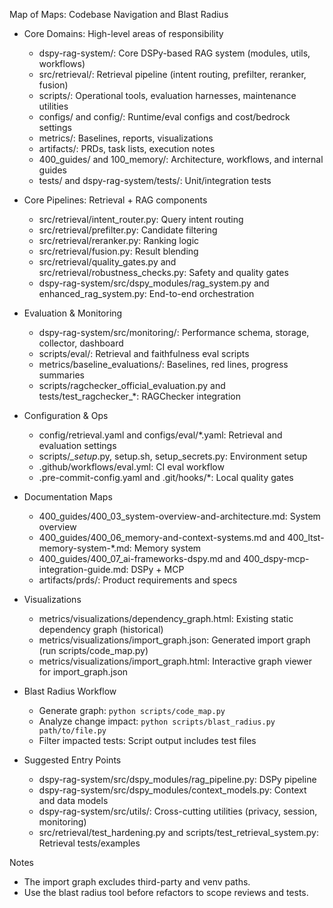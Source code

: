 Map of Maps: Codebase Navigation and Blast Radius

- Core Domains: High-level areas of responsibility
  - dspy-rag-system/: Core DSPy-based RAG system (modules, utils, workflows)
  - src/retrieval/: Retrieval pipeline (intent routing, prefilter, reranker, fusion)
  - scripts/: Operational tools, evaluation harnesses, maintenance utilities
  - configs/ and config/: Runtime/eval configs and cost/bedrock settings
  - metrics/: Baselines, reports, visualizations
  - artifacts/: PRDs, task lists, execution notes
  - 400_guides/ and 100_memory/: Architecture, workflows, and internal guides
  - tests/ and dspy-rag-system/tests/: Unit/integration tests

- Core Pipelines: Retrieval + RAG components
  - src/retrieval/intent_router.py: Query intent routing
  - src/retrieval/prefilter.py: Candidate filtering
  - src/retrieval/reranker.py: Ranking logic
  - src/retrieval/fusion.py: Result blending
  - src/retrieval/quality_gates.py and src/retrieval/robustness_checks.py: Safety and quality gates
  - dspy-rag-system/src/dspy_modules/rag_system.py and enhanced_rag_system.py: End-to-end orchestration

- Evaluation & Monitoring
  - dspy-rag-system/src/monitoring/: Performance schema, storage, collector, dashboard
  - scripts/eval/: Retrieval and faithfulness eval scripts
  - metrics/baseline_evaluations/: Baselines, red lines, progress summaries
  - scripts/ragchecker_official_evaluation.py and tests/test_ragchecker_*: RAGChecker integration

- Configuration & Ops
  - config/retrieval.yaml and configs/eval/*.yaml: Retrieval and evaluation settings
  - scripts/*_setup*.py, setup.sh, setup_secrets.py: Environment setup
  - .github/workflows/eval.yml: CI eval workflow
  - .pre-commit-config.yaml and .git/hooks/*: Local quality gates

- Documentation Maps
  - 400_guides/400_03_system-overview-and-architecture.md: System overview
  - 400_guides/400_06_memory-and-context-systems.md and 400_ltst-memory-system-*.md: Memory system
  - 400_guides/400_07_ai-frameworks-dspy.md and 400_dspy-mcp-integration-guide.md: DSPy + MCP
  - artifacts/prds/: Product requirements and specs

- Visualizations
  - metrics/visualizations/dependency_graph.html: Existing static dependency graph (historical)
  - metrics/visualizations/import_graph.json: Generated import graph (run scripts/code_map.py)
  - metrics/visualizations/import_graph.html: Interactive graph viewer for import_graph.json

- Blast Radius Workflow
  - Generate graph: `python scripts/code_map.py`
  - Analyze change impact: `python scripts/blast_radius.py path/to/file.py`
  - Filter impacted tests: Script output includes test files

- Suggested Entry Points
  - dspy-rag-system/src/dspy_modules/rag_pipeline.py: DSPy pipeline
  - dspy-rag-system/src/dspy_modules/context_models.py: Context and data models
  - dspy-rag-system/src/utils/: Cross-cutting utilities (privacy, session, monitoring)
  - src/retrieval/test_hardening.py and scripts/test_retrieval_system.py: Retrieval tests/examples

Notes
- The import graph excludes third-party and venv paths.
- Use the blast radius tool before refactors to scope reviews and tests.

